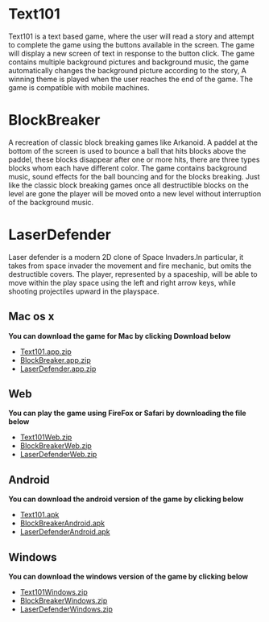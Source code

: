 # Text101

Text101 is a text based game, where the user will read a story and attempt to complete the game using the buttons available in the screen. The game will display a new screen of text in response to the button click. The game contains multiple background pictures and background music, the game automatically changes the background picture according to the story, A winning theme is played when the user reaches the end of the game. The game is compatible with mobile machines.

# BlockBreaker
A recreation of classic block breaking games like Arkanoid. A paddel at the bottom of the screen is used
to bounce a ball that hits blocks above the paddel, these blocks disappear after one or more hits, there are three types
blocks whom each have different color. The game contains background music, sound effects for the ball bouncing and for the 
blocks breaking. Just like the classic block breaking games once all destructible blocks on the level are gone the player
will be moved onto a new level without interruption of the background music.

# LaserDefender
Laser defender is a modern 2D clone of Space Invaders.In particular, it takes from space invader the movement and fire mechanic, but omits the destructible covers. The player, represented by a spaceship, will be able to move within the play space using the left and right arrow keys, while shooting projectiles upward in the playspace. 

## Mac os x
**You can download the game for Mac by clicking Download below**
 - [Text101.app.zip](https://github.com/firasAltayeb/Text101/raw/master/Text101/Text101.app.zip)
 - [BlockBreaker.app.zip](https://github.com/firasAltayeb/BlockBreaker/raw/master/BlockBreaker/BlockBreaker.app.zip)
 - [LaserDefender.app.zip](https://github.com/firasAltayeb/LaserDefender/raw/master/LaserDefender/LaserDefender.app.zip)
 
## Web 
**You can play the game using FireFox or Safari by downloading the file below** 
 - [Text101Web.zip](https://github.com/firasAltayeb/Text101/raw/master/Text101/Text101Web.zip)
 - [BlockBreakerWeb.zip](https://github.com/firasAltayeb/BlockBreaker/raw/master/BlockBreaker/BlockBreakerWeb.zip)
 - [LaserDefenderWeb.zip](https://github.com/firasAltayeb/LaserDefender/raw/master/LaserDefender/LaserDefenderWeb.zip)

## Android
**You can download the android version of the game by clicking below**
 - [Text101.apk](https://drive.google.com/open?id=0B7a2PtVOj_8mZ2toNHc2clZhT28)
 - [BlockBreakerAndroid.apk](https://github.com/firasAltayeb/BlockBreaker/raw/master/BlockBreaker/BlockBreakerAndroid.apk)
 - [LaserDefenderAndroid.apk](https://github.com/firasAltayeb/LaserDefender/raw/master/LaserDefender/LaserDefenderAndroid.apk)
 
## Windows
**You can download the windows version of the game by clicking below**
 - [Text101Windows.zip](https://github.com/firasAltayeb/Text101/raw/master/Text101/Text101Windows.zip)
 - [BlockBreakerWindows.zip](https://github.com/firasAltayeb/BlockBreaker/raw/master/BlockBreaker/BlockBreakerWindows.zip)
 - [LaserDefenderWindows.zip](https://github.com/firasAltayeb/LaserDefender/raw/master/LaserDefender/LaserDefenderWindows.zip)


